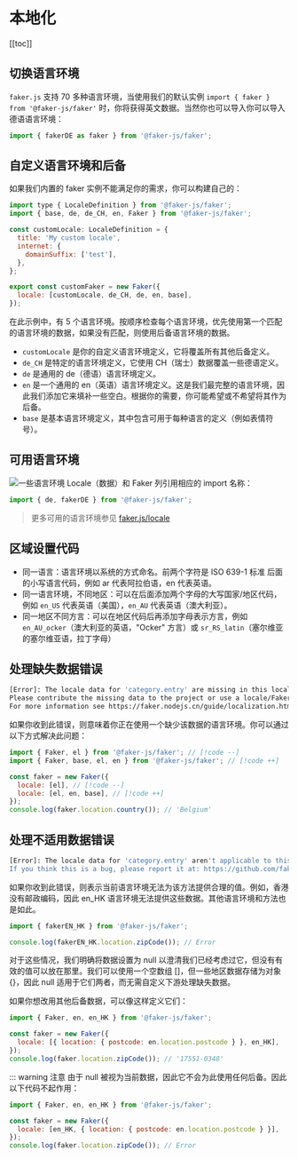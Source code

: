 # 本地化

[[toc]]

## 切换语言环境

`faker.js` 支持 70 多种语言环境，当使用我们的默认实例 `import { faker } from '@faker-js/faker'` 时，你将获得英文数据。当然你也可以导入你可以导入德语语言环境：

```js
import { fakerDE as faker } from '@faker-js/faker';
```

## 自定义语言环境和后备

如果我们内置的 faker 实例不能满足你的需求，你可以构建自己的：

```js
import type { LocaleDefinition } from '@faker-js/faker';
import { base, de, de_CH, en, Faker } from '@faker-js/faker';

const customLocale: LocaleDefinition = {
  title: 'My custom locale',
  internet: {
    domainSuffix: ['test'],
  },
};

export const customFaker = new Faker({
  locale: [customLocale, de_CH, de, en, base],
});
```

在此示例中，有 5 个语言环境。按顺序检查每个语言环境，优先使用第一个匹配的语言环境的数据，如果没有匹配，则使用后备语言环境的数据。

- `customLocale` 是你的自定义语言环境定义，它将覆盖所有其他后备定义。
- `de_CH` 是特定的语言环境定义，它使用 CH（瑞士）数据覆盖一些德语定义。
- `de` 是通用的 de（德语）语言环境定义。
- `en` 是一个通用的 en（英语）语言环境定义。这是我们最完整的语言环境，因此我们添加它来填补一些空白。根据你的需要，你可能希望或不希望将其作为后备。
- `base` 是基本语言环境定义，其中包含可用于每种语言的定义（例如表情符号）。

## 可用语言环境

![一些语言环境](https://image-bucket-1307756649.cos.ap-chengdu.myqcloud.com/image/20250914103816042.png)
Locale（数据）和 Faker 列引用相应的 import 名称：

```js
import { de, fakerDE } from '@faker-js/faker';
```

> 更多可用的语言环境参见 [faker.js/locale](https://faker.nodejs.cn/guide/localization.html)

## 区域设置代码

- 同一语言：语言环境以系统的方式命名。前两个字符是 ISO 639-1 标准 后面的小写语言代码，例如 ar 代表阿拉伯语，en 代表英语。
- 同一语言环境，不同地区：可以在后面添加两个字母的大写国家/地区代码，例如 `en_US` 代表英语（美国），`en_AU` 代表英语（澳大利亚）。
- 同一地区不同方言：可以在地区代码后再添加字母表示方言，例如 `en_AU_ocker`（澳大利亚的英语，"Ocker" 方言）或 `sr_RS_latin`（塞尔维亚的塞尔维亚语，拉丁字母）

## 处理缺失数据错误

```bash
[Error]: The locale data for 'category.entry' are missing in this locale.
Please contribute the missing data to the project or use a locale/Faker instance that has these data.
For more information see https://faker.nodejs.cn/guide/localization.html
```

如果你收到此错误，则意味着你正在使用一个缺少该数据的语言环境。你可以通过以下方式解决此问题：

```js
import { Faker, el } from '@faker-js/faker'; // [!code --]
import { Faker, base, el, en } from '@faker-js/faker'; // [!code ++]

const faker = new Faker({
  locale: [el], // [!code --]
  locale: [el, en, base], // [!code ++]
});
console.log(faker.location.country()); // 'Belgium'
```

## 处理不适用数据错误

```bash
[Error]: The locale data for 'category.entry' aren't applicable to this locale.
If you think this is a bug, please report it at: https://github.com/faker-js/faker
```

如果你收到此错误，则表示当前语言环境无法为该方法提供合理的值。例如，香港没有邮政编码，因此 en_HK 语言环境无法提供这些数据。其他语言环境和方法也是如此。

```js
import { fakerEN_HK } from '@faker-js/faker';

console.log(fakerEN_HK.location.zipCode()); // Error
```

对于这些情况，我们明确将数据设置为 null 以澄清我们已经考虑过它，但没有有效的值可以放在那里。我们可以使用一个空数组 []，但一些地区数据存储为对象 {}，因此 null 适用于它们两者，而无需自定义下游处理缺失数据。

如果你想改用其他后备数据，可以像这样定义它们：

```js
import { Faker, en, en_HK } from '@faker-js/faker';

const faker = new Faker({
  locale: [{ location: { postcode: en.location.postcode } }, en_HK],
});
console.log(faker.location.zipCode()); // '17551-0348'
```

::: warning 注意
由于 null 被视为当前数据，因此它不会为此使用任何后备。因此以下代码不起作用：

```js
import { Faker, en, en_HK } from '@faker-js/faker';

const faker = new Faker({
  locale: [en_HK, { location: { postcode: en.location.postcode } }],
});
console.log(faker.location.zipCode()); // Error
```
